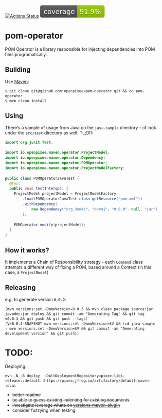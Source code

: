 [![Actions Status](https://github.com/openpixee/pom-operator/workflows/Java%20CI/badge.svg)](https://github.com/openpixee/pom-operator/actions)
![Coverage](.github/badges/jacoco.svg)

# pom-operator

POM Operator is a library responsible for injecting dependencies into POM files programatically.

## Building

Use [Maven](https://maven.apache.org):

```
$ git clone git@github.com:openpixee/pom-operator.git && cd pom-operator
$ mvn clean install
```

## Using

There's a sample of usage from Java on the `java-sample` directory - of look under the `src/test` directory as well. TL;DR:

```java
import org.junit.Test;

import io.openpixee.maven.operator.ProjectModel;
import io.openpixee.maven.operator.Dependency;
import io.openpixee.maven.operator.POMOperator;
import io.openpixee.maven.operator.ProjectModelFactory;

public class POMOperatorJavaTest {
  @Test
  public void testInterop() {
    ProjectModel projectModel = ProjectModelFactory
        .load(POMOperatorJavaTest.class.getResource("pom.xml"))
        .withDependency(
            new Dependency("org.dom4j", "dom4j", "0.0.0", null, "jar")
        );

    POMOperator.modify(projectModel);
  }
}

```

## How it works?

It implements a Chain of Responsibility strategy - each `Command` class attempts a different way of fixing a POM, based around a Context (in this case, a `ProjectModel`)

## Releasing

e.g. to generate version `0.0.2`:

```
(mvn versions:set -DnewVersion=0.0.3 && mvn clean package source:jar javadoc:jar deploy && git commit -am "Generating Tag" && git tag v0.0.3 && git push && git push --tags)
(V=0.0.4-SNAPSHOT mvn versions:set -DnewVersion=$V && (cd java-sample ; mvn versions:set -DnewVersion=$V && git commit -am "Generating development version" && git push))
```

# TODO:

Deploying:

```
mvn -N -B deploy  -DaltDeploymentRepository=pixee-libs-release::default::https://pixee.jfrog.io/artifactory/default-maven-local
```

- ~~better readme~~
- ~~be able to guess existing indenting for existing documents~~
- ~~investigate leverage whats on [versions-maven-plugin](https://github.com/mojohaus/versions-maven-plugin)~~
- consider fuzzying when testing
